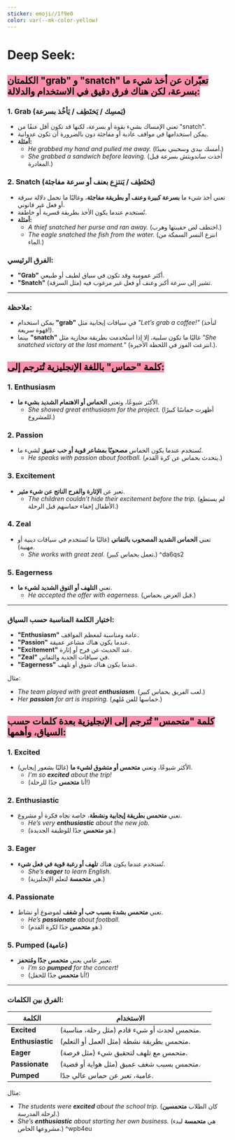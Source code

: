 ```yaml
---
sticker: emoji//1f9e0
color: var(--mk-color-yellow)
---
```

# Deep Seek:
## <mark style="background: #FF5582A6;">الكلمتان **"grab"** و **"snatch"** تعبّران عن أخذ شيء ما بسرعة، لكن هناك فرق دقيق في الاستخدام والدلالة:</mark>

### 1. **Grab (يَمسِك / يَختَطِف / يَأخُذ بسرعة)**
   - تعني الإمساك بشيء بقوة أو بسرعة، لكنها قد تكون أقل عنفًا من "snatch".
   - يمكن استخدامها في مواقف عادية أو مفاجئة دون بالضرورة أن تكون عدوانية.
   - **أمثلة:**
     - *He grabbed my hand and pulled me away.* (أمسك بيدي وسحبني بعيدًا.)
     - *She grabbed a sandwich before leaving.* (أخذت ساندويتش بسرعة قبل المغادرة.)

### 2. **Snatch (يَختَطِف / يَنتزِع بعنف أو سرعة مفاجئة)**
   - تعني أخذ شيء ما **بسرعة كبيرة وعنف أو بطريقة مفاجئة**، وغالبًا ما تحمل دلالة سرقة أو فعل غير قانوني.
   - تُستخدم عندما يكون الأخذ بطريقة قسرية أو خاطفة.
   - **أمثلة:**
     - *A thief snatched her purse and ran away.* (اختطف لص حقيبتها وهرب.)
     - *The eagle snatched the fish from the water.* (انتزع النسر السمكة من الماء.)

### **الفرق الرئيسي:**
- **"Grab"** أكثر عمومية وقد تكون في سياق لطيف أو طبيعي.  
- **"Snatch"** تشير إلى سرعة أكبر وعنف أو فعل غير مرغوب فيه (مثل السرقة).  

---

### **ملاحظة:**
- يمكن استخدام **"grab"** في سياقات إيجابية مثل *"Let’s grab a coffee!"* (لنأخذ قهوة سريعة!).  
- بينما **"snatch"** غالبًا ما تكون سلبية، إلا إذا استُخدمت بطريقة مجازية مثل *"She snatched victory at the last moment."* (انتزعت الفوز في اللحظة الأخيرة.).


## <mark style="background: #FF5582A6;">كلمة **"حماس"** باللغة الإنجليزية تُترجم إلى:</mark>

### **1. Enthusiasm**  
- الأكثر شيوعًا، وتعني **الحماس أو الاهتمام الشديد بشيء ما**.  
  - *She showed great enthusiasm for the project.* (أظهرت حماسًا كبيرًا للمشروع.)  

### **2. Passion**  
- تُستخدم عندما يكون الحماس **مصحوبًا بمشاعر قوية أو حب عميق** لشيء ما.  
  - *He speaks with passion about football.* (يتحدث بحماس عن كرة القدم.)  

### **3. Excitement**  
- تعبر عن **الإثارة والفرح الناتج عن شيء مثير**.  
  - *The children couldn’t hide their excitement before the trip.* (لم يستطع الأطفال إخفاء حماسهم قبل الرحلة.)  

### **4. Zeal**  
- تعني **الحماس الشديد المصحوب بالتفاني** (غالبًا ما تُستخدم في سياقات دينية أو مهنية).  
  - *She works with great zeal.* (تعمل بحماس كبير.)   ^da6qs2

### **5. Eagerness**  
- تعني **التلهف أو التوق الشديد لشيء ما**.  
  - *He accepted the offer with eagerness.* (قبل العرض بحماس.)  

---

### **اختيار الكلمة المناسبة حسب السياق:**  
- **"Enthusiasm"** عامة ومناسبة لمعظم المواقف.  
- **"Passion"** عندما يكون هناك مشاعر عميقة.  
- **"Excitement"** عند الحديث عن فرح أو إثارة.  
- **"Zeal"** في سياقات الجدية والتفاني.  
- **"Eagerness"** عندما يكون هناك شوق أو تلهف.  

مثال:  
- *The team played with great **enthusiasm**.* (لعب الفريق بحماس كبير.)  
- *Her **passion** for art is inspiring.* (حماسها للفن مُلهم.)

## <mark style="background: #FF5582A6;">كلمة **"متحمس"** تُترجم إلى الإنجليزية بعدة كلمات حسب السياق، وأهمها:</mark>
### 1. **Excited**  
- الأكثر شيوعًا، وتعني **متحمس أو متشوق لشيء ما** (غالبًا بشعور إيجابي).  
  - *I'm so **excited** about the trip!*  
  - (أنا **متحمس** جدًا للرحلة!)  

### 2. **Enthusiastic**  
- تعني **متحمس بطريقة إيجابية ونشطة**، خاصة تجاه فكرة أو مشروع.  
  - *He’s very **enthusiastic** about the new job.*  
  - (هو **متحمس** جدًا للوظيفة الجديدة.)  

### 3. **Eager**  
- تُستخدم عندما يكون هناك **تلهف أو رغبة قوية في فعل شيء**.  
  - *She’s **eager** to learn English.*  
  - (هي **متحمسة** لتعلم الإنجليزية.)  

### 4. **Passionate**  
- تعني **متحمس بشدة بسبب حب أو شغف** لموضوع أو نشاط.  
  - *He’s **passionate** about football.*  
  - (هو **متحمس** جدًا لكرة القدم.)  

### 5. **Pumped (عامية)**  
- تعبير عامي يعني **متحمس جدًا ومُتحفز**.  
  - *I’m so **pumped** for the concert!*  
  - (أنا **متحمس** جدًا للحفل!)  

---

### **الفرق بين الكلمات:**  
| الكلمة           | الاستخدام                                  |     |
| ---------------- | ------------------------------------------ | --- |
| **Excited**      | متحمس لحدث أو شيء قادم (مثل رحلة، مناسبة). |     |
| **Enthusiastic** | متحمس بطريقة نشطة (مثل العمل أو التعلم).   |     |
| **Eager**        | متحمس مع تلهف لتحقيق شيء (مثل فرصة).       |     |
| **Passionate**   | متحمس بسبب شغف عميق (مثل هواية أو قضية).   |     |
| **Pumped**       | عامية، تعبر عن حماس عالي جدًا.             |     |

مثال:  
- *The students were **excited** about the school trip.* (كان الطلاب **متحمسين** لرحلة المدرسة.)  
- *She’s **enthusiastic** about starting her own business.* (هي **متحمسة** لبدء مشروعها الخاص.) ^wpb4eu

## 